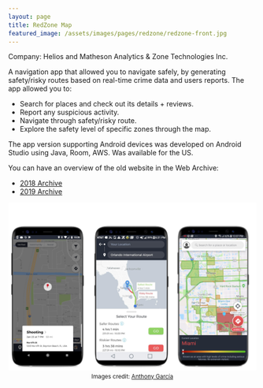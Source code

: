 ```yaml
---
layout: page
title: RedZone Map
featured_image: /assets/images/pages/redzone/redzone-front.jpg
---
```



Company: Helios and Matheson Analytics & Zone Technologies Inc.

A navigation app that allowed you to navigate safely, by generating safety/risky routes based on real-time crime data and users reports. The app allowed you to:
- Search for places and check out its details + reviews.
- Report any suspicious activity.
- Navigate through safety/risky route.
- Explore the safety level of specific zones through the map.

The app version supporting Android devices was developed on Android Studio using Java, Room, AWS. Was available for the US.

You can have an overview of the old website in the Web Archive: 

- [2018 Archive](https://web.archive.org/web/20180321080145/https://www.redzonemap.com/)
- [2019 Archive](https://web.archive.org/web/20190530125635/https://www.redzonemap.com/)

<p align="center">

  <img src="/assets/images/pages/redzone/redzone-3-screens.png">
  <small>Images credit: <a href="https://meltedcolor.com">Anthony García</a></small>

</p>
